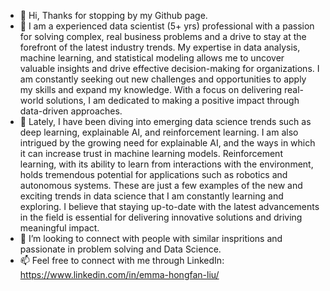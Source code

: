 - 👋 Hi, Thanks for stopping by my Github page.
- 🌱 I am a experienced data scientist (5+ yrs) professional with a passion for solving complex, real business problems and a drive to stay at the forefront of the latest industry trends. My expertise in data analysis, machine learning, and statistical modeling allows me to uncover valuable insights and drive effective decision-making for organizations. I am constantly seeking out new challenges and opportunities to apply my skills and expand my knowledge. With a focus on delivering real-world solutions, I am dedicated to making a positive impact through data-driven approaches.
- 🌱 Lately, I have been diving into emerging data science trends such as deep learning, explainable AI, and reinforcement learning. I am also intrigued by the growing need for explainable AI, and the ways in which it can increase trust in machine learning models. Reinforcement learning, with its ability to learn from interactions with the environment, holds tremendous potential for applications such as robotics and autonomous systems. These are just a few examples of the new and exciting trends in data science that I am constantly learning and exploring. I believe that staying up-to-date with the latest advancements in the field is essential for delivering innovative solutions and driving meaningful impact.
- 💞️ I’m looking to connect with people with similar inspritions and passionate in problem solving and Data Science.
- 📫 Feel free to connect with me through LinkedIn: https://www.linkedin.com/in/emma-hongfan-liu/




<!---
emma1119/emma1119 is a ✨ special ✨ repository because its `README.md` (this file) appears on your GitHub profile.
You can click the Preview link to take a look at your changes.
--->
